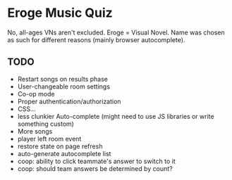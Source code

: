 # Eroge Music Quiz

No, all-ages VNs aren't excluded.
Eroge = Visual Novel.
Name was chosen as such for different reasons (mainly browser autocomplete).

## TODO
* Restart songs on results phase
* User-changeable room settings
* Co-op mode
* Proper authentication/authorization
* CSS...
* less clunkier Auto-complete (might need to use JS libraries or write something custom)
* More songs
* player left room event
* restore state on page refresh
* auto-generate autocomplete list
* coop: ability to click teammate's answer to switch to it
* coop: should team answers be determined by count?

